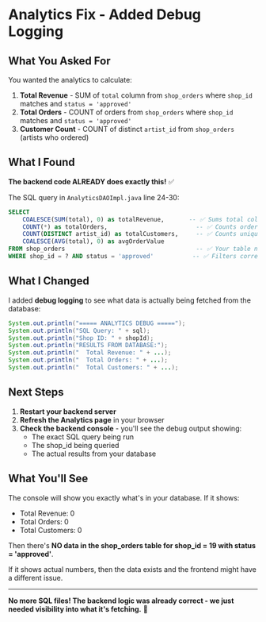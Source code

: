 # Analytics Fix - Added Debug Logging

## What You Asked For

You wanted the analytics to calculate:
1. **Total Revenue** - SUM of `total` column from `shop_orders` where `shop_id` matches and `status = 'approved'`
2. **Total Orders** - COUNT of orders from `shop_orders` where `shop_id` matches and `status = 'approved'`  
3. **Customer Count** - COUNT of distinct `artist_id` from `shop_orders` (artists who ordered)

## What I Found

**The backend code ALREADY does exactly this!** ✅

The SQL query in `AnalyticsDAOImpl.java` line 24-30:

```sql
SELECT 
    COALESCE(SUM(total), 0) as totalRevenue,       -- ✅ Sums total column
    COUNT(*) as totalOrders,                         -- ✅ Counts orders
    COUNT(DISTINCT artist_id) as totalCustomers,     -- ✅ Counts unique artists
    COALESCE(AVG(total), 0) as avgOrderValue 
FROM shop_orders                                     -- ✅ Your table name
WHERE shop_id = ? AND status = 'approved'           -- ✅ Filters correctly
```

## What I Changed

I added **debug logging** to see what data is actually being fetched from the database:

```java
System.out.println("===== ANALYTICS DEBUG =====");
System.out.println("SQL Query: " + sql);
System.out.println("Shop ID: " + shopId);
System.out.println("RESULTS FROM DATABASE:");
System.out.println("  Total Revenue: " + ...);
System.out.println("  Total Orders: " + ...);
System.out.println("  Total Customers: " + ...);
```

## Next Steps

1. **Restart your backend server**
2. **Refresh the Analytics page** in your browser
3. **Check the backend console** - you'll see the debug output showing:
   - The exact SQL query being run
   - The shop_id being queried
   - The actual results from your database

## What You'll See

The console will show you exactly what's in your database. If it shows:
- Total Revenue: 0
- Total Orders: 0
- Total Customers: 0

Then there's **NO data in the shop_orders table for shop_id = 19 with status = 'approved'**.

If it shows actual numbers, then the data exists and the frontend might have a different issue.

---

**No more SQL files! The backend logic was already correct - we just needed visibility into what it's fetching.** 🎯
